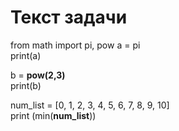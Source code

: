 # Текст задачи
from math import pi, pow
a = pi  
print(a)  

b = **pow(2,3)**  
print(b)  

num_list = [0, 1, 2, 3, 4, 5, 6, 7, 8, 9, 10]  
print (min(**num_list**))  
